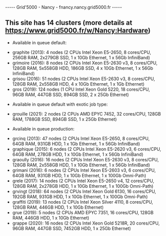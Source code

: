 ----- Grid'5000 - Nancy - fnancy.nancy.grid5000.fr -----

## This site has 14 clusters (more details at https://www.grid5000.fr/w/Nancy:Hardware)
 * Available in queue default:
 - graphite  (2013): 4 nodes (2 CPUs Intel Xeon E5-2650, 8 cores/CPU, 256GB RAM, 2x279GB SSD, 1 x 10Gb Ethernet, 1 x 56Gb InfiniBand)
 - grimoire  (2016): 8 nodes (2 CPUs Intel Xeon E5-2630 v3, 8 cores/CPU, 128GB RAM, 5x558GB HDD, 186GB SSD, 4 x 10Gb Ethernet, 1 x 56Gb InfiniBand)
 - grisou    (2016): 51 nodes (2 CPUs Intel Xeon E5-2630 v3, 8 cores/CPU, 128GB RAM, 2x558GB HDD, 4 x 10Gb Ethernet, 1 x 1Gb Ethernet)
 - gros      (2019): 124 nodes (1 CPU Intel Xeon Gold 5220, 18 cores/CPU, 96GB RAM, 447GB SSD, 894GB SSD, 2 x 25Gb Ethernet)
 * Available in queue default with exotic job type:
 - grouille  (2021): 2 nodes (2 CPUs AMD EPYC 7452, 32 cores/CPU, 128GB RAM, 1788GB SSD, 894GB SSD, 1 x 25Gb Ethernet)
 * Available in queue production:
 - grcinq    (2013): 47 nodes (2 CPUs Intel Xeon E5-2650, 8 cores/CPU, 64GB RAM, 931GB HDD, 1 x 1Gb Ethernet, 1 x 56Gb InfiniBand)
 - graphique (2015): 6 nodes (2 CPUs Intel Xeon E5-2620 v3, 6 cores/CPU, 64GB RAM, 278GB HDD, 1 x 10Gb Ethernet, 1 x 56Gb InfiniBand)
 - graoully  (2016): 16 nodes (2 CPUs Intel Xeon E5-2630 v3, 8 cores/CPU, 128GB RAM, 2x558GB HDD, 1 x 10Gb Ethernet, 1 x 56Gb InfiniBand)
 - grimani   (2016): 6 nodes (2 CPUs Intel Xeon E5-2603 v3, 6 cores/CPU, 64GB RAM, 931GB HDD, 1 x 10Gb Ethernet, 1 x 100Gb Omni-Path)
 - grele     (2017): 14 nodes (2 CPUs Intel Xeon E5-2650 v4, 12 cores/CPU, 128GB RAM, 2x278GB HDD, 1 x 10Gb Ethernet, 1 x 100Gb Omni-Path)
 - grvingt   (2018): 64 nodes (2 CPUs Intel Xeon Gold 6130, 16 cores/CPU, 192GB RAM, 931GB HDD, 1 x 10Gb Ethernet, 1 x 100Gb Omni-Path)
 - graffiti  (2019): 13 nodes (2 CPUs Intel Xeon Silver 4110, 8 cores/CPU, 128GB RAM, 446GB HDD, 1 x 10Gb Ethernet)
 - grue      (2019): 5 nodes (2 CPUs AMD EPYC 7351, 16 cores/CPU, 128GB RAM, 446GB HDD, 1 x 10Gb Ethernet)
 - grappe    (2020): 16 nodes (2 CPUs Intel Xeon Gold 5218R, 20 cores/CPU, 96GB RAM, 447GB SSD, 7452GB HDD, 1 x 25Gb Ethernet)

